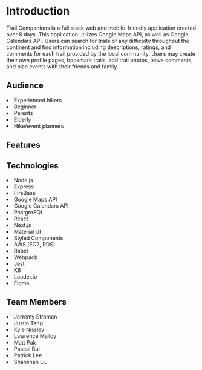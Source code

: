 <h1>Introduction</h1>
Trail Companions is a full stack web and mobile-friendly application created over 8 days. This application utilizes Google Maps API, as well as Google Calendars API. Users can search for trails of any difficulty throughout the continent and find information including descriptions, ratings, and comments for each trail provided by the local community. Users may create their own profile pages, bookmark trails, add trail photos, leave comments, and plan events with their friends and family.

<h2>Audience</h2>
<li>Experienced hikers</li>
<li>Beginner</li>
<li>Parents</li>
<li>Elderly</li>
<li>Hike/event planners</li>

<h2>Features</h2>


<h2>Technologies</h2>
<li>Node.js</li>
<li>Express</li>
<li>FireBase</li>
<li>Google Maps API</li>
<li>Google Calendars API</li>
<li>PostgreSQL</li>
<li>React</li>
<li>Next.js</li>
<li>Material UI</li>
<li>Styled Components</li>
<li>AWS (EC2, RDS)</li>
<li>Babel</li>
<li>Webpack</li>
<li>Jest</li>
<li>K6</li>
<li>Loader.io</li>
<li>Figma</li>

<h2>Team Members</h2>
<li>Jerremy Stroman</li>
<li>Justin Tang</li>
<li>Kyle Nissley</li>
<li>Lawrence Malloy</li>
<li>Matt Pak</li>
<li>Pascal Bui</li>
<li>Patrick Lee</li>
<li>Shanshan Liu</li>
